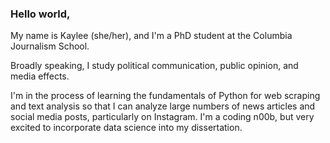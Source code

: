 ### Hello world,

My name is Kaylee (she/her), and I'm a PhD student at the Columbia Journalism School. 

Broadly speaking, I study political communication, public opinion, and media effects.

I'm in the process of learning the fundamentals of Python for web scraping and text analysis so that I can analyze large numbers of news articles and social media posts, particularly on Instagram. I'm a coding n00b, but very excited to incorporate data science into my dissertation.

<!--
**kaylee00/kaylee00** is a ✨ _special_ ✨ repository because its `README.md` (this file) appears on your GitHub profile.

Here are some ideas to get you started:

- 🔭 I’m currently working on ...
- 🌱 I’m currently learning ...
- 👯 I’m looking to collaborate on ...
- 🤔 I’m looking for help with ...
- 💬 Ask me about ...
- 📫 How to reach me: ...
- 😄 Pronouns: ...
- ⚡ Fun fact: ...
-->
